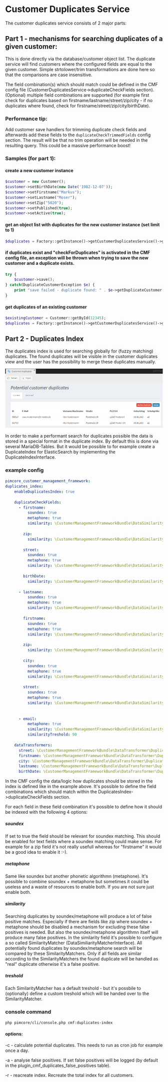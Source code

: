 # Customer Duplicates Service

The customer duplicates service consists of 2 major parts:

## Part 1 - mechanisms for searching duplicates of a given customer: 
This is done directly via the database/customer object list. The duplicate service will find customers where the configured fields are equal to the given customer. Simple strtolower/trim transformations are done here so that the comparisons are case insensitive.

The field combination(s) which should match could be defined in the CMF config file (CustomerDuplicatesService->duplicateCheckFields section). (Optional) multiple field combinations are supported (for example first check for duplicates based on firstname/lastname/street/zip/city - if no duplicates where found, check for firstname/street/zip/city/birthDate).

### Performance tip:

Add customer save handlers for trimming duplicate check fields and afterwards add these fields to the `duplicateCheckTrimmedFields` config section. The result will be that no trim operation will be needed in the resulting query. This could be a massive performance boost!


### Samples (for part 1):

#### create a new customer instance
```php
$customer = new Customer();
$customer->setBirthDate(new Date('1982-12-07'));
$customer->setFirstname("Markus");
$customer->setLastname("Moser");
$customer->setZip("5020");
$customer->setPublished(true);
$customer->setActive(true);
```

#### get an object list with duplicates for the new customer instance (set limit to 1)
```php
$duplicates = Factory::getInstance()->getCustomerDuplicatesService()->getDuplicatesOfCustomer($customer, 1);
```

#### if duplicates exist and "checkForDuplicates" is activated in the CMF config file, an exception will be thrown when trying to save the new customer and a duplicate exists.
```php
try {
    $customer->save();
} catch(DuplicateCustomerException $e) {
    print "save failed - duplicate found: " . $e->getDuplicateCustomer() . PHP_EOL;
}
```

#### get duplicates of an existing customer
```php
$existingCustomer = Customer::getById(12345);
$duplicates = Factory::getInstance()->getCustomerDuplicatesService()->getDuplicatesOfCustomer($existingCustomer, 1);
```


## Part 2 - Duplicates Index
The duplicates index is used for searching globally for (fuzzy matching) duplicates. The found duplicates will be visible in the customer duplicates view and the user has the possibility to merge these duplicates manually.

 ![DuplicatesView](./img/DuplicatesView.png)

 In order to make a performant search for duplicates possible the data is stored in a special format in the duplicate index. By default this is done via several MariaDB-Tables. But it would be possible to for example create a DuplicateIndex for ElasticSearch by implementing the DuplicateIndexInterface.
 
### example config

```yaml
pimcore_customer_management_framework:
duplicates_index:
    enableDuplicatesIndex: true

    duplicateCheckFields:
      - firstname:
          soundex: true
          metaphone: true
          similarity: \CustomerManagementFrameworkBundle\DataSimilarityMatcher\SimilarText

        zip:
          similarity: \CustomerManagementFrameworkBundle\DataSimilarityMatcher\Zip

        street:
          soundex: true
          metaphone: true
          similarity: \CustomerManagementFrameworkBundle\DataSimilarityMatcher\SimilarText

        birthDate:
          similarity: \CustomerManagementFrameworkBundle\DataSimilarityMatcher\BirthDate::class

      - lastname:
          soundex: true
          metaphone: true
          similarity: \CustomerManagementFrameworkBundle\DataSimilarityMatcher\SimilarText

        firstname:
          soundex: true
          metaphone: true
          similarity: \CustomerManagementFrameworkBundle\DataSimilarityMatcher\SimilarText

        zip:
          similarity: \CustomerManagementFrameworkBundle\DataSimilarityMatcher\Zip

        city:
          soundex: true
          metaphone: true
          similarity: \CustomerManagementFrameworkBundle\DataSimilarityMatcher\SimilarText

        street:
          soundex: true
          metaphone: true
          similarity: \CustomerManagementFrameworkBundle\DataSimilarityMatcher\SimilarText


      - email:
          metaphone: true
          similarity: \CustomerManagementFrameworkBundle\DataSimilarityMatcher\SimilarText
          similarityTreshold: 90

    dataTransformers:
      street: \CustomerManagementFrameworkBundle\DataTransformer\DuplicateIndex\Street
      firstname: \CustomerManagementFrameworkBundle\DataTransformer\DuplicateIndex\Simplify
      city: \CustomerManagementFrameworkBundle\DataTransformer\DuplicateIndex\Simplify
      lastname: \CustomerManagementFrameworkBundle\DataTransformer\DuplicateIndex\Simplify
      birthDate: \CustomerManagementFrameworkBundle\DataTransformer\DuplicateIndex\Date
```

In the CMF config the data/logic how duplicates should be stored in the index is defined like in the example above. It's possible to define the field combinations which should match within the DuplicatesIndex->duplicateCheckFields section.

For each field in these field combination it's possible to define how it should be indexed with the following 4 options:
##### soundex
If set to true the field should be relevant for soundex matching. This should be enabled for text fields where a soundex matching could make sense. For example for a zip field it's not really usefull whereas for "firstname" it would be a good idea to enable it :-).

##### metaphone
Same like soundex but another phonetic algorithmn (metaphone). It's possible to combine soundex + metaphone but sometimes it could be useless and a waste of resources to enable both. If you are not sure just enable both. 
  
##### similarity
Searching duplicates by soundex/metaphone will produce a lot of false positive matches. Especially if there are fields like zip where soundex + metaphone should be disabled a mechanism for excluding these false positives is needed. But also the soundex/metaphone algorithmn itself will produce many false positives. In the similarity field it's possible to configure a so called SimilarityMatcher (DataSimiliarityMatcherInterface). All potentially found duplicates by soundex/metaphone search will be compared by these SimilarityMatchers. Only if all fields are similar according to the SimilarityMatchers the found duplicate will be handled as "real" duplicate otherwise it's a false positive.

##### treshold
Each SimilarityMatcher has a default treshold - but it's possbile to (optionally) define a custom treshold which will be handed over to the SimilarityMatcher.

### console command

```
php pimcore/cli/console.php cmf:duplicates-index
```

#### options:

-c - calculate potential duplicates. This needs to run as cron job for example once a day.

-a - analyse false positives. If set false positives will be logged (by default in the plugin_cmf_duplicates_false_positives table).

-r - reacreate index. Recreate the total index for all customers.
